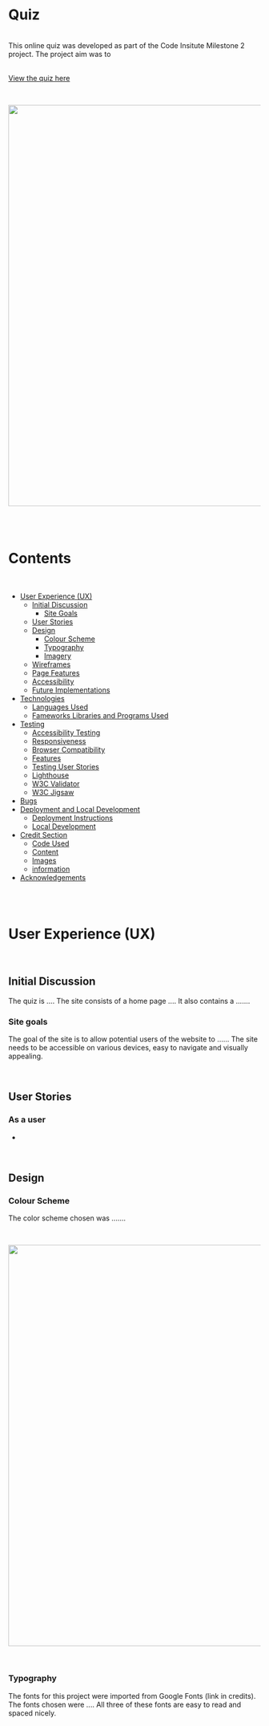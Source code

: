 # Quiz
<br>
This online quiz was developed as part of the Code Insitute Milestone 2 project.  The project aim was to 

<br>
<br>

[View the quiz here]()

<br>

<kbd><img src=""  width="800"></kbd>

<br>
<br>

# Contents
<br>

* [User Experience (UX)](#user-experience-(ux))
  * [Initial Discussion](#initial-discussion)
    * [Site Goals](#site-goals)
  * [User Stories](#user-stories)
  * [Design](#design)
    * [Colour Scheme](#colour-scheme)
    * [Typography](#typography)
    * [Imagery](#imagery)
  * [Wireframes](#wireframes)
  * [Page Features](#page-features)
  * [Accessibility](#accessibility)
  * [Future Implementations](#future-implementations)
* [Technologies](#technologies)
  * [Languages Used](#languages-used)
  * [Fameworks Libraries and Programs Used](#frameworks-libraries-and-programs-used)
* [Testing](#testing)
  * [Accessibility Testing](#accessibility-testing)
  * [Responsiveness](#responsiveness)
  * [Browser Compatibility](#browser-compatibility)
  * [Features](#features)
  * [Testing User Stories](#testing-user-stories)
  * [Lighthouse](#lighthouse)
  * [W3C Validator](#w3c-validator)
  * [W3C Jigsaw](#w3c-jigsaw)
* [Bugs](#bugs)
* [Deployment and Local Development](#deployment-and-local-development)
  * [Deployment Instructions](#deployment)
  * [Local Development](#local-development)
* [Credit Section](#credit-section)
  * [Code Used](#code-used)
  * [Content](#content)
  * [Images](#images)
  * [information](#information)
* [Acknowledgements](#acknowledgments)

<br>
<br>  

# User Experience (UX) 

<br>

## Initial Discussion

The quiz is ....  The site consists of a home page ....  It also contains a .......  

### Site goals

The goal of the site is to allow potential users of the website to ......   The site needs to be accessible on various devices, easy to navigate and visually appealing.

<br>

## User Stories

### As a user

* 

<br>

## Design

### Colour Scheme

The color scheme chosen was .......

<br>

<kbd><img src=""  width="800"></kbd>

<br>

### Typography

The fonts for this project were imported from Google Fonts (link in credits).  The fonts chosen were ....  All three of these fonts are easy to read and spaced nicely. 

<br>